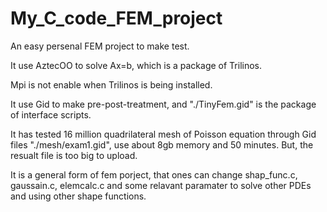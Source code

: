 # My_C_code_FEM_project

An easy persenal FEM project to make test.


It use AztecOO to solve Ax=b, which is a package of Trilinos.

Mpi is not enable when Trilinos is being installed.

It use Gid to make pre-post-treatment, and "./TinyFem.gid" is the package of interface scripts.

It has tested 16 million quadrilateral mesh of Poisson equation through Gid files "./mesh/exam1.gid", use about 8gb memory and 50 minutes. But, the resualt file is too big to upload.

It is a general form of fem porject, that ones can change shap_func.c, gaussain.c, elemcalc.c and some relavant paramater to solve other PDEs and using other shape functions.
